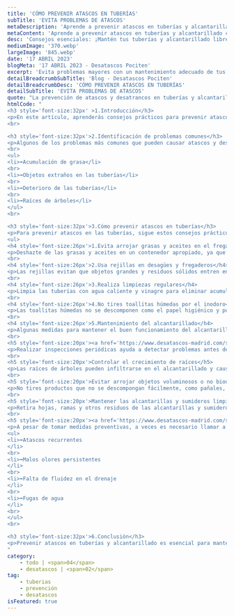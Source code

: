 ```yaml
---
title: 'CÓMO PREVENIR ATASCOS EN TUBERÍAS'
subTitle: 'EVITA PROBLEMAS DE ATASCOS'
metaDescription: 'Aprende a prevenir atascos en tuberías y alcantarillado con nuestros consejos prácticos. Mantén tus sistemas de drenaje funcionando correctamente.'
metaContent: 'Aprende a prevenir atascos en tuberías y alcantarillado con nuestros consejos prácticos. Mantén tus sistemas de drenaje funcionando correctamente.'
desc: 'Consejos esenciales: ¡Mantén tus tuberías y alcantarillado libres de atascos'
mediumImage: '370.webp'
largeImage: '845.webp'
date: '17 ABRIL 2023'
blogMeta: '17 ABRIL 2023 - Desatascos Pociten'
excerpt: 'Evita problemas mayores con un mantenimiento adecuado de tus tuberías y alcantarillado.'
detailBreadcrumbSubTitle: 'Blog - Desatascos Pociten'
detailBreadcrumbDesc: 'CÓMO PREVENIR ATASCOS EN TUBERÍAS'
detailSubTitle: 'EVITA PROBLEMAS DE ATASCOS'
quote: "La prevención de atascos y desatrancos en tuberías y alcantarillado es clave para mantener un hogar saludable y funcional; el cuidado adecuado nos evitará problemas costosos y tiempo perdido "
htmlCode: "
<h3 style='font-size:32px' >1.Introducción</h3>
<p>En este artículo, aprenderás consejos prácticos para prevenir atascos y desatrancos en tuberías y alcantarillado. Una buena prevención y mantenimiento pueden evitar problemas costosos y molestias innecesarias.</p>
<br>

<h3 style='font-size:32px'>2.Identificación de problemas comunes</h3>
<p>Algunos de los problemas más comunes que pueden causar atascos y desatrancos en tuberías y alcantarillado incluyen:</p>
<br>
<ul>
<li>➡️Acumulación de grasa</li>
<br>
<li>➡️Objetos extraños en las tuberías</li>
<br>
<li>➡️Deterioro de las tuberías</li>
<br>
<li>➡️Raíces de árboles</li>
</ul>
<br>

<h3 style='font-size:32px'>3.Cómo prevenir atascos en tuberías</h3>
<p>Para prevenir atascos en las tuberías, sigue estos consejos prácticos:</p>
<ul>
<h4 style='font-size:26px'>1.Evita arrojar grasas y aceites en el fregadero</h4>
<p>Deshazte de las grasas y aceites en un contenedor apropiado, ya que pueden solidificarse y obstruir las tuberías.</p>
<br>
<h4 style='font-size:26px'>2.Usa rejillas en desagües y fregaderos</h4>
<p>Las rejillas evitan que objetos grandes y residuos sólidos entren en las tuberías y causen atascos.</p>
<br>
<h4 style='font-size:26px'>3.Realiza limpiezas regulares</h4>
<p>Limpia las tuberías con agua caliente y vinagre para eliminar acumulaciones de residuos y mantener un flujo adecuado.</p>
<br>
<h4 style='font-size:26px'>4.No tires toallitas húmedas por el inodoro</h4>
<p>Las toallitas húmedas no se descomponen como el papel higiénico y pueden causar atascos en las tuberías.</p>
<br>
<h4 style='font-size:26px'>5.Mantenimiento del alcantarillado</h4>
<p>Algunas medidas para mantener el buen funcionamiento del alcantarillado son:</p>
<br>
<h5 style='font-size:20px'><a href='https://www.desatascos-madrid.com/services/inspeccion-tuberia-con-camara'>Inspeccionar el sistema periódicamente</a></h5>
<p>Realizar inspecciones periódicas ayuda a detectar problemas antes de que se conviertan en atascos o desatrancos graves.</p>
<br>
<h5 style='font-size:20px'>Controlar el crecimiento de raíces</h5>
<p>Las raíces de árboles pueden infiltrarse en el alcantarillado y causar obstrucciones; controlar su crecimiento y cortarlas si es necesario puede prevenir problemas.</p>
<br>
<h5 style='font-size:20px'>Evitar arrojar objetos voluminosos o no biodegradables</h5>
<p>No tires productos que no se descompongan fácilmente, como pañales, toallitas húmedas o compresas en el inodoro.</p>
<br>
<h5 style='font-size:20px'>Mantener las alcantarillas y sumideros limpios</h5>
<p>Retira hojas, ramas y otros residuos de las alcantarillas y sumideros para evitar la acumulación de sedimentos y la obstrucción del sistema.</p>
<br>
<h5 style='font-size:20px'><a href='https://www.desatascos-madrid.com/services/desatascos-24-horas'>Cuándo llamar a un profesional</a> </h5>
<p>A pesar de tomar medidas preventivas, a veces es necesario llamar a un profesional para solucionar problemas de atascos y desatrancos en tuberías y alcantarillado. Algunas situaciones que requieren la intervención de un experto incluyen:</p>
<ul>
<li>➡️Atascos recurrentes
</li>
<br>
<li>➡️Malos olores persistentes
</li>
<br>
<li>➡️Falta de fluidez en el drenaje
</li>
<br>
<li>➡️Fugas de agua
</li>
<br>
</ul>
<br>

<h3 style='font-size:32px'>6.Conclusión</h3>
<p>Prevenir atascos en tuberías y alcantarillado es esencial para mantener un sistema de drenaje eficiente y evitar problemas costosos. Siguiendo los consejos prácticos mencionados en este artículo y realizando un mantenimiento adecuado, podrás mantener tus tuberías y alcantarillado en perfectas condiciones. No dudes en llamarnos si te enfrentas a problemas recurrentes o que no puedes resolver por ti mismo.</p>
"
category:
    - todo | <span>04</span>
    - desatascos | <span>02</span>
tag:
    - tuberias
    - prevención
    - desatascos
isFeatured: true
---
```

